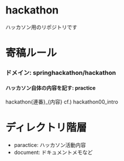 # hackathon
ハッカソン用のリポジトリです

# 寄稿ルール
### ドメイン: springhackathon/hackathon
#### ハッカソン自体の内容を記す: practice
hackathon{連番}_{内容}
cf.) hackathon00_intro

# ディレクトリ階層
* paractice: ハッカソン活動内容
* document: ドキュメントメモなど
